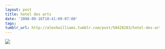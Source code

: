 ```yaml
---
layout: post
title: hotel des arts
date: '2008-09-16T10:41:09-07:00'
tags: 
tumblr_url: http://alexhwilliams.tumblr.com/post/50428283/hotel-des-arts
---
```

<img src="http://24.media.tumblr.com/EXq6qISREdycvze8aPDDchCEo1_250.jpg"/>
